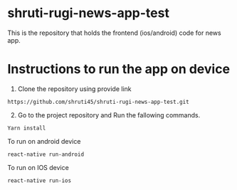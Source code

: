 # shruti-rugi-news-app-test

This is the repository that holds the frontend (ios/android) code for news app.


# Instructions to run the app on device

1. Clone the repository using provide link

```
https://github.com/shruti45/shruti-rugi-news-app-test.git
```

2. Go to the project repository and Run the fallowing commands.

```
Yarn install
```
To run on android device
```
react-native run-android 
```

To run on IOS device
```
react-native run-ios
```

